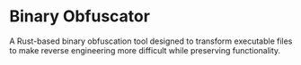 # Binary Obfuscator

A Rust-based binary obfuscation tool designed to transform executable files to make reverse engineering more difficult while preserving functionality.

